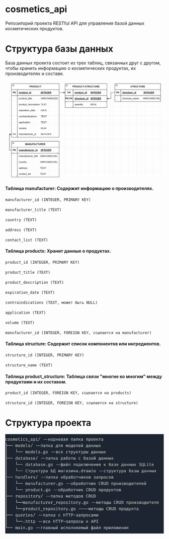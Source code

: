# cosmetics_api
Pепозиторий проекта RESTful API для управления базой данных косметических продуктов. 
# Cтруктура базы данных
База данных проекта состоит из трех таблиц, связанных друг с другом, чтобы хранить информацию о косметических продуктах, их производителях и составе.

![alt text](image-1.png)

#### Таблица manufacturer: Содержит информацию о производителях.

    manufacturer_id (INTEGER, PRIMARY KEY)

    manufacturer_title (TEXT)

    country (TEXT)

    address (TEXT)

    contact_list (TEXT)

#### Таблица products: Хранит данные о продуктах.

    product_id (INTEGER, PRIMARY KEY)

    product_title (TEXT)

    product_description (TEXT)

    expiration_date (TEXT)

    contraindications (TEXT, может быть NULL)

    application (TEXT)

    volume (TEXT)

    manufacturer_id (INTEGER, FOREIGN KEY, ссылается на manufacturer)

#### Таблица structure: Содержит список компонентов или ингредиентов.

    structure_id (INTEGER, PRIMARY KEY)

    structure_name (TEXT)

#### Таблица product_structure: Таблица связи "многие ко многим" между продуктами и их составом.

    product_id (INTEGER, FOREIGN KEY, ссылается на products)

    structure_id (INTEGER, FOREIGN KEY, ссылается на structure)

# Cтруктура проекта

![alt text](image.png)
